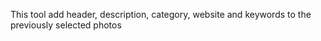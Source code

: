 This tool add header, description, category, website and keywords to the previously selected photos
